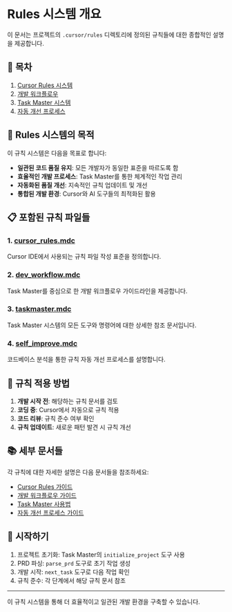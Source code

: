# Rules 시스템 개요

이 문서는 프로젝트의 `.cursor/rules` 디렉토리에 정의된 규칙들에 대한 종합적인 설명을 제공합니다.

## 📖 목차

1. [Cursor Rules 시스템](#cursor-rules-시스템)
2. [개발 워크플로우](#개발-워크플로우)
3. [Task Master 시스템](#task-master-시스템)
4. [자동 개선 프로세스](#자동-개선-프로세스)

## 🎯 Rules 시스템의 목적

이 규칙 시스템은 다음을 목표로 합니다:

- **일관된 코드 품질 유지**: 모든 개발자가 동일한 표준을 따르도록 함
- **효율적인 개발 프로세스**: Task Master를 통한 체계적인 작업 관리
- **자동화된 품질 개선**: 지속적인 규칙 업데이트 및 개선
- **통합된 개발 환경**: Cursor와 AI 도구들의 최적화된 활용

## 📋 포함된 규칙 파일들

### 1. [cursor_rules.mdc](../cursor/rules/cursor_rules.mdc)
Cursor IDE에서 사용되는 규칙 파일 작성 표준을 정의합니다.

### 2. [dev_workflow.mdc](../cursor/rules/dev_workflow.mdc)
Task Master를 중심으로 한 개발 워크플로우 가이드라인을 제공합니다.

### 3. [taskmaster.mdc](../cursor/rules/taskmaster.mdc)
Task Master 시스템의 모든 도구와 명령어에 대한 상세한 참조 문서입니다.

### 4. [self_improve.mdc](../cursor/rules/self_improve.mdc)
코드베이스 분석을 통한 규칙 자동 개선 프로세스를 설명합니다.

## 🔧 규칙 적용 방법

1. **개발 시작 전**: 해당하는 규칙 문서를 검토
2. **코딩 중**: Cursor에서 자동으로 규칙 적용
3. **코드 리뷰**: 규칙 준수 여부 확인
4. **규칙 업데이트**: 새로운 패턴 발견 시 규칙 개선

## 📚 세부 문서들

각 규칙에 대한 자세한 설명은 다음 문서들을 참조하세요:

- [Cursor Rules 가이드](./cursor-rules-guide.md)
- [개발 워크플로우 가이드](./dev-workflow-guide.md)
- [Task Master 사용법](./taskmaster-guide.md)
- [자동 개선 프로세스 가이드](./self-improvement-guide.md)

## 🚀 시작하기

1. 프로젝트 초기화: Task Master의 `initialize_project` 도구 사용
2. PRD 파싱: `parse_prd` 도구로 초기 작업 생성
3. 개발 시작: `next_task` 도구로 다음 작업 확인
4. 규칙 준수: 각 단계에서 해당 규칙 문서 참조

---

이 규칙 시스템을 통해 더 효율적이고 일관된 개발 환경을 구축할 수 있습니다.